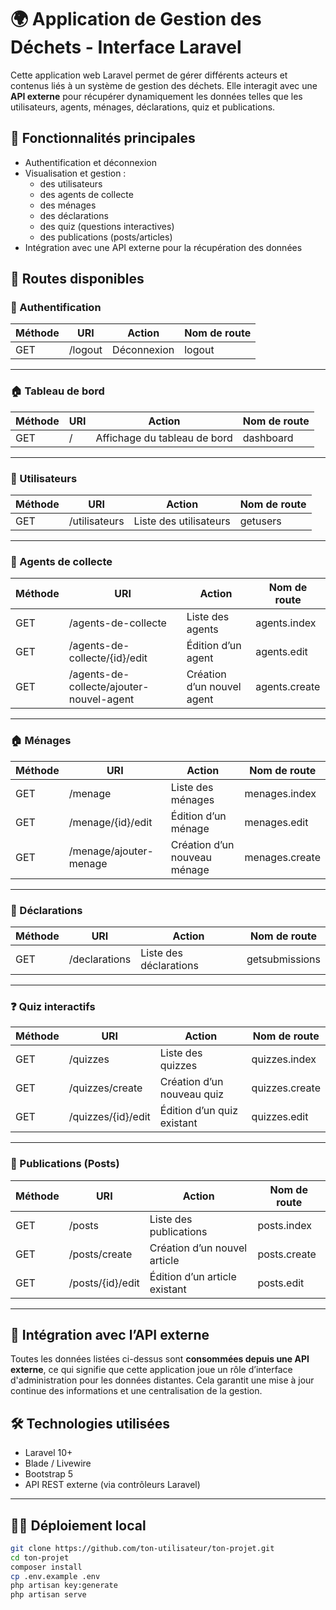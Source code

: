# 🌍 Application de Gestion des Déchets - Interface Laravel

Cette application web Laravel permet de gérer différents acteurs et contenus liés à un système de gestion des déchets. Elle interagit avec une **API externe** pour récupérer dynamiquement les données telles que les utilisateurs, agents, ménages, déclarations, quiz et publications.

## 🚀 Fonctionnalités principales

- Authentification et déconnexion
- Visualisation et gestion :
  - des utilisateurs
  - des agents de collecte
  - des ménages
  - des déclarations
  - des quiz (questions interactives)
  - des publications (posts/articles)
- Intégration avec une API externe pour la récupération des données

## 📌 Routes disponibles

### 🔐 Authentification

| Méthode | URI       | Action                        | Nom de route   |
|--------|-----------|-------------------------------|----------------|
| GET    | /logout   | Déconnexion                   | logout         |

---

### 🏠 Tableau de bord

| Méthode | URI     | Action                        | Nom de route   |
|--------|---------|-------------------------------|----------------|
| GET    | /       | Affichage du tableau de bord   | dashboard      |

---

### 👤 Utilisateurs

| Méthode | URI            | Action                     | Nom de route   |
|--------|----------------|----------------------------|----------------|
| GET    | /utilisateurs  | Liste des utilisateurs     | getusers       |

---

### 🚛 Agents de collecte

| Méthode | URI                                           | Action                            | Nom de route    |
|--------|-----------------------------------------------|-----------------------------------|-----------------|
| GET    | /agents-de-collecte                           | Liste des agents                  | agents.index    |
| GET    | /agents-de-collecte/{id}/edit                 | Édition d’un agent                | agents.edit     |
| GET    | /agents-de-collecte/ajouter-nouvel-agent      | Création d’un nouvel agent        | agents.create   |

---

### 🏠 Ménages

| Méthode | URI                              | Action                        | Nom de route      |
|--------|----------------------------------|-------------------------------|-------------------|
| GET    | /menage                          | Liste des ménages             | menages.index     |
| GET    | /menage/{id}/edit                | Édition d’un ménage           | menages.edit      |
| GET    | /menage/ajouter-menage           | Création d’un nouveau ménage  | menages.create    |

---

### 📝 Déclarations

| Méthode | URI             | Action                   | Nom de route     |
|--------|-----------------|--------------------------|------------------|
| GET    | /declarations   | Liste des déclarations   | getsubmissions   |

---

### ❓ Quiz interactifs

| Méthode | URI                   | Action                            | Nom de route     |
|--------|-----------------------|-----------------------------------|------------------|
| GET    | /quizzes              | Liste des quizzes                 | quizzes.index    |
| GET    | /quizzes/create       | Création d’un nouveau quiz        | quizzes.create   |
| GET    | /quizzes/{id}/edit    | Édition d’un quiz existant        | quizzes.edit     |

---

### 📰 Publications (Posts)

| Méthode | URI                   | Action                              | Nom de route     |
|--------|-----------------------|-------------------------------------|------------------|
| GET    | /posts                | Liste des publications              | posts.index      |
| GET    | /posts/create         | Création d’un nouvel article        | posts.create     |
| GET    | /posts/{id}/edit      | Édition d’un article existant       | posts.edit       |

---

## 🔗 Intégration avec l’API externe

Toutes les données listées ci-dessus sont **consommées depuis une API externe**, ce qui signifie que cette application joue un rôle d’interface d'administration pour les données distantes. Cela garantit une mise à jour continue des informations et une centralisation de la gestion.

## 🛠️ Technologies utilisées

- Laravel 10+
- Blade / Livewire
- Bootstrap 5
- API REST externe (via contrôleurs Laravel)

---

## 🧑‍💻 Déploiement local

```bash
git clone https://github.com/ton-utilisateur/ton-projet.git
cd ton-projet
composer install
cp .env.example .env
php artisan key:generate
php artisan serve
